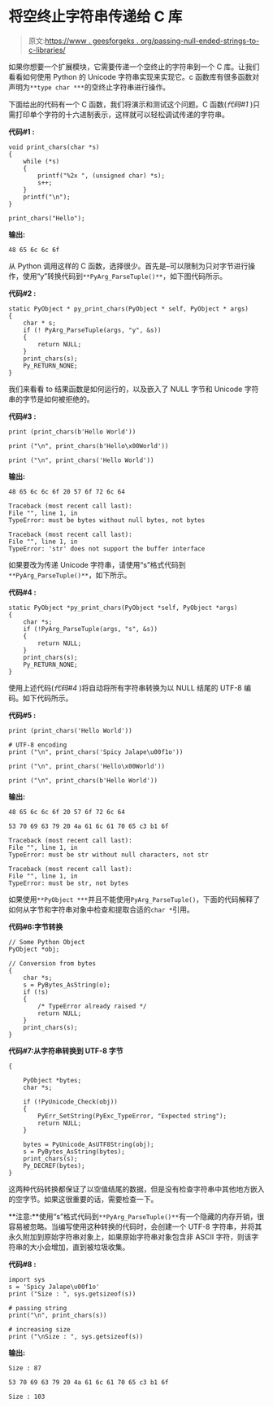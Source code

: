 # 将空终止字符串传递给 C 库

> 原文:[https://www . geesforgeks . org/passing-null-ended-strings-to-c-libraries/](https://www.geeksforgeeks.org/passing-null-terminated-strings-to-c-libraries/)

如果你想要一个扩展模块，它需要传递一个空终止的字符串到一个 C 库。让我们看看如何使用 Python 的 Unicode 字符串实现来实现它。c 函数库有很多函数对声明为`**type char ***`的空终止字符串进行操作。

下面给出的代码有一个 C 函数，我们将演示和测试这个问题。C 函数(*代码#1* )只需打印单个字符的十六进制表示，这样就可以轻松调试传递的字符串。

**代码#1 :**

```
void print_chars(char *s)
{
    while (*s)
    {
        printf("%2x ", (unsigned char) *s);
        s++;
    }
    printf("\n");
}

print_chars("Hello");
```

**输出:**

```
48 65 6c 6c 6f

```

从 Python 调用这样的 C 函数，选择很少。首先是–可以限制为只对字节进行操作，使用“y”转换代码到`**PyArg_ParseTuple()**`，如下图代码所示。

**代码#2 :**

```
static PyObject * py_print_chars(PyObject * self, PyObject * args)
{
    char * s;
    if (! PyArg_ParseTuple(args, "y", &s))
    {
        return NULL;
    }
    print_chars(s);
    Py_RETURN_NONE;
}
```

我们来看看 to 结果函数是如何运行的，以及嵌入了 NULL 字节和 Unicode 字符串的字节是如何被拒绝的。

**代码#3 :**

```
print (print_chars(b'Hello World'))

print ("\n", print_chars(b'Hello\x00World'))

print ("\n", print_chars('Hello World'))
```

**输出:**

```
48 65 6c 6c 6f 20 57 6f 72 6c 64

Traceback (most recent call last):
File "", line 1, in 
TypeError: must be bytes without null bytes, not bytes

Traceback (most recent call last):
File "", line 1, in 
TypeError: 'str' does not support the buffer interface

```

如果要改为传递 Unicode 字符串，请使用“s”格式代码到`**PyArg_ParseTuple()**`，如下所示。

**代码#4 :**

```
static PyObject *py_print_chars(PyObject *self, PyObject *args)
{
    char *s;
    if (!PyArg_ParseTuple(args, "s", &s))
    {
        return NULL;
    }
    print_chars(s);
    Py_RETURN_NONE;
}
```

使用上述代码(*代码#4* )将自动将所有字符串转换为以 NULL 结尾的 UTF-8 编码。如下代码所示。

**代码#5 :**

```
print (print_chars('Hello World'))

# UTF-8 encoding
print ("\n", print_chars('Spicy Jalape\u00f1o'))

print ("\n", print_chars('Hello\x00World'))

print ("\n", print_chars(b'Hello World'))
```

**输出:**

```
48 65 6c 6c 6f 20 57 6f 72 6c 64

53 70 69 63 79 20 4a 61 6c 61 70 65 c3 b1 6f

Traceback (most recent call last):
File "", line 1, in 
TypeError: must be str without null characters, not str

Traceback (most recent call last):
File "", line 1, in 
TypeError: must be str, not bytes

```

如果使用`**PyObject ***`并且不能使用`PyArg_ParseTuple()`，下面的代码解释了如何从字节和字符串对象中检查和提取合适的`char *`引用。

**代码#6:字节转换**

```
// Some Python Object
PyObject *obj;

// Conversion from bytes 
{
    char *s;
    s = PyBytes_AsString(o);
    if (!s)
    {
        /* TypeError already raised */
        return NULL; 
    }
    print_chars(s);
}
```

**代码#7:从字符串转换到 UTF-8 字节**

```
{

    PyObject *bytes;
    char *s;

    if (!PyUnicode_Check(obj))
    {
        PyErr_SetString(PyExc_TypeError, "Expected string");
        return NULL;
    }

    bytes = PyUnicode_AsUTF8String(obj);
    s = PyBytes_AsString(bytes);
    print_chars(s);
    Py_DECREF(bytes);
}
```

这两种代码转换都保证了以空值结尾的数据，但是没有检查字符串中其他地方嵌入的空字节。如果这很重要的话，需要检查一下。

**注意:**使用“s”格式代码到`**PyArg_ParseTuple()**`有一个隐藏的内存开销，很容易被忽略。当编写使用这种转换的代码时，会创建一个 UTF-8 字符串，并将其永久附加到原始字符串对象上，如果原始字符串对象包含非 ASCII 字符，则该字符串的大小会增加，直到被垃圾收集。

**代码#8 :**

```
import sys
s = 'Spicy Jalape\u00f1o'
print ("Size : ", sys.getsizeof(s))

# passing string
print("\n", print_chars(s))

# increasing size
print ("\nSize : ", sys.getsizeof(s))
```

**输出:**

```
Size : 87

53 70 69 63 79 20 4a 61 6c 61 70 65 c3 b1 6f

Size : 103

```